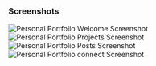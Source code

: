 ### Screenshots
![Personal Portfolio Welcome Screenshot](https://user-images.githubusercontent.com/95859352/166415140-9ad27158-fde7-4017-9bce-8ec7cf6c765b.png)
![Personal Portfolio Projects Screenshot](https://user-images.githubusercontent.com/95859352/166415146-f4428e95-2013-4816-a57e-4429e9c7de6f.png)
![Personal Portfolio Posts Screenshot](https://user-images.githubusercontent.com/95859352/166415148-af6653fc-7794-4c46-ac33-10a795260adf.png)
![Personal Portfolio connect Screenshot](https://user-images.githubusercontent.com/95859352/166415149-0eb03a6a-62de-40ff-bddb-c848a420b76b.png)
